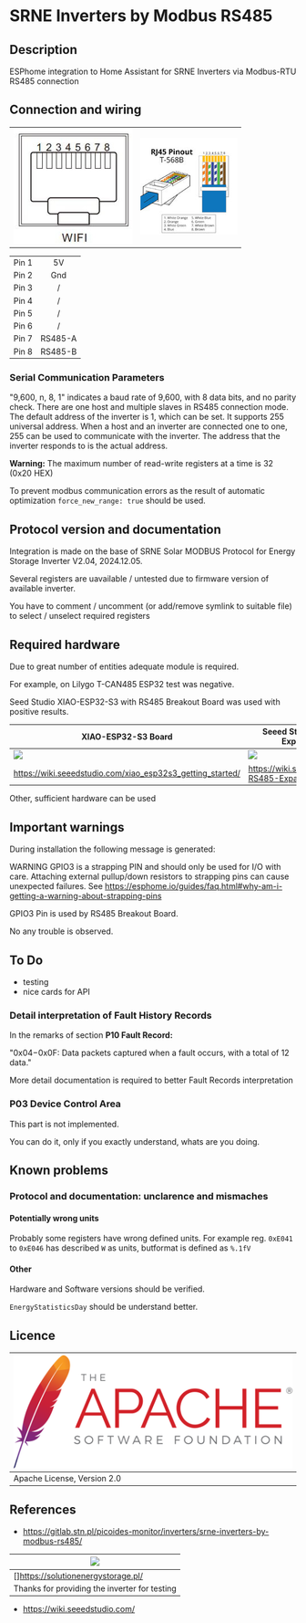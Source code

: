 # SRNE Inverters by Modbus RS485

## Description

ESPhome integration to Home Assistant for SRNE Inverters via Modbus-RTU RS485 connection

## Connection and wiring

| | |
|-|-|
|![ ](images/wifi_port_.jpg)| ![](images/RJ45pinout.jpg) |


|       |        |
|:-----:|:------:|
| Pin 1 |   5V   |
| Pin 2 |  Gnd   |
| Pin 3 |    /   |
| Pin 4 |   /    | 
| Pin 5 |   /    |
| Pin 6 |   /   |
| Pin 7 | RS485-A |
| Pin 8 | RS485-B |

### Serial Communication Parameters
"9,600, n, 8, 1" indicates a baud rate of 9,600, with 8 data bits, and no parity check.
There are one host and multiple slaves in RS485 connection mode. The default address of the inverter is 1, which can be set. It supports 255
universal address. When a host and an inverter are connected one to one, 255 can be used to communicate with the inverter. The address that the
inverter responds to is the actual address.

**Warning:**  The maximum number of read-write registers at a time is 32 (0x20 HEX)

To prevent modbus communication errors as the result of automatic optimization `force_new_range: true` should be used.



## Protocol version and documentation

Integration is made on the base of SRNE Solar MODBUS Protocol for Energy Storage Inverter V2.04, 2024.12.05.

Several registers are uavailable / untested due to firmware version of available inverter.

You have to comment / uncomment (or add/remove symlink to suitable file) to select / unselect required registers

## Required hardware

Due to great number of entities adequate module is required.

For example, on Lilygo T-CAN485 ESP32 test was negative.

Seed Studio XIAO-ESP32-S3 with RS485 Breakout Board was used with positive results.


| XIAO-ESP32-S3 Board | Seeed Studio XIAO RS485-Expansion-Board |
|---|---|
|![](https://camo.githubusercontent.com/013aa37d2d62b45d8145409b2ffda2ab64a50f7bc7443aff66ad74274bd8fa26/68747470733a2f2f66696c65732e736565656473747564696f2e636f6d2f77696b692f7869616f5f746f706963706167652f657370333273332e6a7067)|![](https://files.seeedstudio.com/wiki/rs485_ExpansionBoard/hadware.jpg)|
| https://wiki.seeedstudio.com/xiao_esp32s3_getting_started/ | https://wiki.seeedstudio.com/XIAO-RS485-Expansion-Board/|

Other, sufficient hardware can be used

## Important warnings

During installation the following message is generated:

WARNING GPIO3 is a strapping PIN and should only be used for I/O with care.
Attaching external pullup/down resistors to strapping pins can cause unexpected failures.
See https://esphome.io/guides/faq.html#why-am-i-getting-a-warning-about-strapping-pins

GPIO3 Pin is used by RS485 Breakout Board.

No any trouble is observed.

## To Do

* testing
* nice cards for API

### Detail interpretation of Fault History Records

In the remarks of section **P10 Fault Record:**

"0x04−0x0F: Data packets captured when a fault occurs,  with a total of 12 data."

More detail documentation is required to better Fault Records interpretation


### P03 Device Control Area

This part is not implemented.

You can do it, only if you exactly understand, whats are you doing.

## Known problems

### Protocol and documentation: unclarence and mismaches

#### Potentially wrong units

Probably some registers have wrong defined units. For example reg. `0xE041` to `0xE046` has described `W` as units, butformat is defined as `%.1fV`

#### Other

Hardware and Software versions should be verified. 

`EnergyStatisticsDay` should be understand better.

## **Licence**

|[![](images/ASF_Logo.svg)](https://www.apache.org/licenses/LICENSE-2.0)|
|-|
| Apache License, Version 2.0 |

## **References**

* <https://gitlab.stn.pl/picoides-monitor/inverters/srne-inverters-by-modbus-rs485/>

|![](https://solutionenergystorage.pl/wp-content/uploads/2024/04/logo-new.png.avif) |
|-|
| []<https://solutionenergystorage.pl/> |
| Thanks for providing the inverter for testing |

* <https://wiki.seeedstudio.com/>

